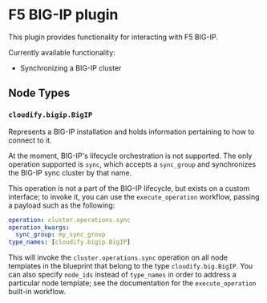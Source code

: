 # F5 BIG-IP plugin

This plugin provides functionality for interacting with F5 BIG-IP.

Currently available functionality:

* Synchronizing a BIG-IP cluster

## Node Types

### `cloudify.bigip.BigIP`

Represents a BIG-IP installation and holds information pertaining to how to connect to it.

At the moment, BIG-IP's lifecycle orchestration is not supported. The only operation
supported is `sync`, which accepts a `sync_group` and synchronizes the BIG-IP sync cluster
by that name.

This operation is not a part of the BIG-IP lifecycle, but exists on a custom interface; to invoke it, you can use the `execute_operation` workflow, passing a payload such as the following:

```yaml
operation: cluster.operations.sync
operation_kwargs:
  sync_group: my_sync_group
type_names: [cloudify.bigip.BigIP]
```

This will invoke the `cluster.operations.sync` operation on all node templates in the blueprint that belong to the type `cloudify.big.BigIP`. You can also specify `node_ids` instead of `type_names` in order to address a particular node template; see the documentation for the `execute_operation` built-in workflow.

